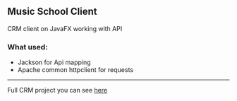 ## Music School Client
CRM client on JavaFX working with API

### What used:
- Jackson for Api mapping
- Apache common httpclient for requests

***
Full CRM project you can see [here](https://github.com/ArtemGunkin/Music-school-CRM)
